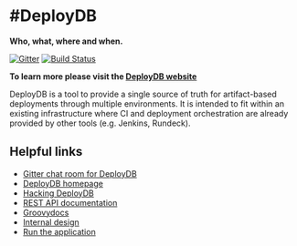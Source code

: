 # #DeployDB

**Who, what, where and when.**

[![Gitter](https://badges.gitter.im/Join%20Chat.svg)](https://gitter.im/lookout/deploydb)
[![Build Status](https://travis-ci.org/lookout/deploydb.svg?branch=master)](https://travis-ci.org/lookout/deploydb)

**To learn more please visit the [DeployDB website](http://hackers.lookout.com/deploydb/)**

DeployDB is a tool to provide a single source of truth for artifact-based
deployments through multiple environments. It is intended to fit within an
existing infrastructure where CI and deployment orchestration are already
provided by other tools (e.g. Jenkins, Rundeck).



## Helpful links

 * [Gitter chat room for DeployDB](https://gitter.im/lookout/deploydb)
 * [DeployDB homepage](http://hackers.lookout.com/deploydb/)
 * [Hacking DeployDB](http://hackers.lookout.com/deploydb/hacking.html)
 * [REST API documentation](http://hackers.lookout.com/deploydb/restapi/)
 * [Groovydocs](http://hackers.lookout.com/deploydb/groovydoc)
 * [Internal design](http://hackers.lookout.com/deploydb/internals.html)
 * [Run the application](http://hackers.lookout.com/deploydb/running.html)
